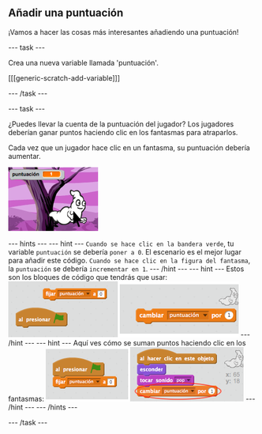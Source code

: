 ## Añadir una puntuación

¡Vamos a hacer las cosas más interesantes añadiendo una puntuación!

--- task ---

Crea una nueva variable llamada 'puntuación'.

[[[generic-scratch-add-variable]]]

--- /task ---

--- task ---

¿Puedes llevar la cuenta de la puntuación del jugador? Los jugadores deberían ganar puntos haciendo clic en los fantasmas para atraparlos.

Cada vez que un jugador hace clic en un fantasma, su puntuación debería aumentar.

![Incrementar la puntuación](images/ghost-score-test.png)

--- hints --- --- hint --- `Cuando se hace clic en la bandera verde`, tu variable `puntuación` se debería `poner a 0`. El escenario es el mejor lugar para añadir este código. `Cuando se hace clic en la figura del fantasma`, la `puntuación` se debería `incrementar en 1`. --- /hint --- --- hint --- Estos son los bloques de código que tendrás que usar: ![screenshot](images/ghost-score-blocks.png) --- /hint --- --- hint --- Aquí ves cómo se suman puntos haciendo clic en los fantasmas: ![screenshot](images/ghost-score-code.png) --- /hint --- --- /hints ---

--- /task ---